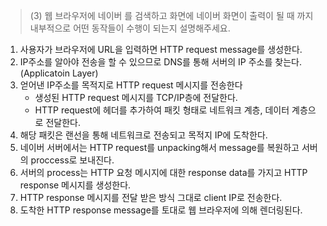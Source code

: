 > (3) 웹 브라우저에 네이버 를 검색하고 화면에 네이버 화면이 출력이 될 때 까지 내부적으로 어떤 동작들이 수행이 되는지 설명해주세요.

1. 사용자가 브라우저에 URL을 입력하면 HTTP request message를 생성한다.
2. IP주소를 알아야 전송을 할 수 있으므로 DNS를 통해 서버의 IP 주소를 찾는다. (Applicatoin Layer)
3. 얻어낸 IP주소를 목적지로 HTTP request 메시지를 전송한다
   - 생성된 HTTP request 메시지를 TCP/IP층에 전달한다.
   - HTTP request에 헤더를 추가하여 패킷 형태로 네트워크 계층, 데이터 계층으로 전달한다.
4. 해당 패킷은 랜선을 통해 네트워크로 전송되고 목적지 IP에 도착한다.
5. 네이버 서버에서는 HTTP request를 unpacking해서 message를 복원하고 서버의 proccess로 보내진다.
6. 서버의 process는 HTTP 요청 메시지에 대한 response data를 가지고 HTTP response 메시지를 생성한다. 
7. HTTP response 메시지를 전달 받은 방식 그대로 client IP로 전송한다.
8. 도착한 HTTP response message를 토대로 웹 브라우저에 의해 렌더링된다.
